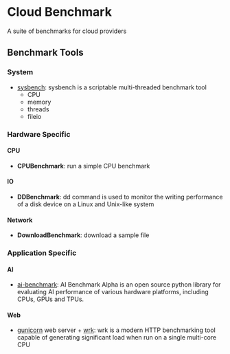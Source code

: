 # Cloud Benchmark
A suite of benchmarks for cloud providers



## Benchmark Tools
### System
- [sysbench](https://github.com/akopytov/sysbench): sysbench is a scriptable multi-threaded benchmark tool
    - CPU
    - memory
    - threads
    - fileio

### Hardware Specific
#### CPU
- **CPUBenchmark**: run a simple CPU benchmark

#### IO
- **DDBenchmark**: dd command is used to monitor the writing performance of a disk device on a Linux and Unix-like system

#### Network
- **DownloadBenchmark**: download a sample file

### Application Specific
#### AI
- [ai-benchmark](https://pypi.org/project/ai-benchmark/): AI Benchmark Alpha is an open source python library for evaluating AI performance of various hardware platforms, including CPUs, GPUs and TPUs.

#### Web
- [gunicorn](gunicorn.org/) web server + [wrk](https://github.com/wg/wrk): wrk is a modern HTTP benchmarking tool capable of generating significant load when run on a single multi-core CPU